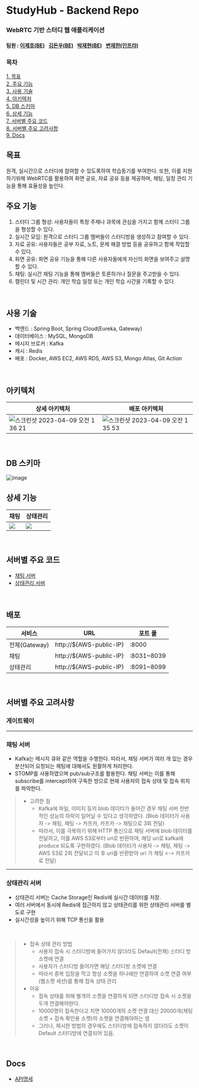 # StudyHub - Backend Repo 
### WebRTC 기반 스터디 웹 애플리케이션
#### 팀원 : [이제호(BE)](https://github.com/jhl8109)&ensp; [김돈우(BE)](https://github.com/kimdonwoo)&ensp; [박재현(BE)](https://github.com/wogusqkr0515)&ensp; [변재한(인프라)](https://github.com/jaehanbyun)

### 목차
[1. 목표](#목표)<br>
[2. 주요 기능](#주요-기능)<br>
[3. 사용 기술](#사용-기술)<br>
[4. 아키텍처](#아키텍처)<br>
[5. DB 스키마](#db-스키마)<br>
[6. 상세 기능](#상세-기능)<br>
[7. 서버별 주요 코드](#서버별-주요-코드)<br>
[8. 서버별 주요 고려사항](#서버별-주요-고려사항)<br>
[9. Docs](#docs)<br>

## 목표
원격, 실시간으로 스터디에 참여할 수 있도록하여 학습동기를 부여한다. 또한, 이를 지원하기위해 WebRTC를 활용하여 화면 공유, 자료 공유 등을 제공하며, 채팅, 일정 관리 기능을 통해 효율성을 높인다.
<br>

## 주요 기능
1. 스터디 그룹 형성: 사용자들이 특정 주제나 과목에 관심을 가지고 함께 스터디 그룹을 형성할 수 있다.
2. 실시간 모임: 원격으로 스터디 그룹 멤버들이 스터디방을 생성하고 참여할 수 있다.
3. 자료 공유: 사용자들은 공부 자료, 노트, 문제 해결 방법 등을 공유하고 함께 작업할 수 있다.
4. 화면 공유: 화면 공유 기능을 통해 다른 사용자들에게 자신의 화면을 보여주고 설명할 수 있다.
5. 채팅: 실시간 채팅 기능을 통해 멤버들은 토론하거나 질문을 주고받을 수 있다.
6. 캘린더 및 시간 관리: 개인 학습 일정 또는 개인 학습 시간을 기록할 수 있다.
<br>

## 사용 기술
- 백엔드 : Spring Boot, Spring Cloud(Eureka, Gateway)
- 데이터베이스 : MySQL, MongoDB
- 메시지 브로커 : Kafka
- 캐시 : Redis
- 배포 : Docker, AWS EC2, AWS RDS, AWS S3, Mongo Atlas, Git Action
<br>

## 아키텍처
|상세 아키텍처|배포 아키텍처|
|---|---|
|<img alt="스크린샷 2023-04-09 오전 1 36 21" src="https://user-images.githubusercontent.com/78259314/230732623-49a5034e-20e2-4d3d-8ca1-0b6f5128feef.png">|<img alt="스크린샷 2023-04-09 오전 1 35 53" src="https://user-images.githubusercontent.com/78259314/230732608-1d69e8c8-2004-4750-8688-2c7278cfb779.png">|
<br>

## DB 스키마
![image](https://user-images.githubusercontent.com/78259314/230767396-092a899d-4bc3-4761-83c0-972e235c9b54.png)
<br>

## 상세 기능
|채팅|상태관리|
|---|---|
|<img src=https://github.com/jaehanbyun/SGS-BE/assets/78259314/76a6324e-62cb-44cc-95e3-8d42310471e3>|<img src=https://github.com/jaehanbyun/SGS-BE/assets/78259314/585aadbb-02c3-492c-8329-551c845b4398>|
<br>

## 서버별 주요 코드
- [채팅 서버](https://github.com/jaehanbyun/SGS-BE/tree/main/chat)
- [상태관리 서버](https://github.com/jaehanbyun/SGS-BE/tree/main/state)
<br>

## 배포
|서비스|URL|포트 풀|
|---|---|---|
|전체(Gateway)|http://${AWS-public-IP}|:8000|
|채팅|http://${AWS-public-IP}|:8031~8039|
|상태관리|http://${AWS-public-IP}|:8091~8099|

<br>

## 서버별 주요 고려사항
### 게이트웨이
---
### 채팅 서버
- Kafka는 메시지 큐와 같은 역할을 수행한다. 따라서, 채팅 서버가 여러 개 있는 경우 분산되어 요청되는 채팅에 대해서도 원활하게 처리한다.
- STOMP를 사용하였으며 pub/sub구조를 활용한다. 채팅 서버는 이를 통해 subscribe를 intercept하여 구독한 방으로 현재 사용자의 접속 상태 및 접속 위치를 파악한다.
> - 고려한 점
>   - Kafka에 파일, 이미지 등의 blob 데이터가 들어간 경우 채팅 서버 전반적인 성능의 하락이 일어날 수 있다고 생각하였다. (Blob 데이터가 사용자 -> 채팅, 채팅 -> 카프카, 카프카 -> 채팅으로 3회 전달)
>   - 따라서, 이를 극복하기 위해 HTTP 통신으로 채팅 서버에 blob 데이터를 전달하고, 이를 AWS S3로부터 uri로 반환하여, 해당 uri로 kafka에 produce 되도록 구현하였다. (Blob 데이터가 사용자 -> 채팅, 채팅 -> AWS S3로 2회 전달되고 이 후 uri를 반환받아 uri 가 채팅 <-> 카프카로 전달)
---
### 상태관리 서버
- 상태관리 서버는 Cache Storage인 Redis에 실시간 데이터를 저장.
- 여러 서버에서 동시에 Redis에 접근하지 않고 상태관리를 위한 상태관리 서버를 별도로 구현
- 실시간성을 높이기 위해 TCP 통신을 활용
<br>

> - 접속 상태 관리 방법
>   - 사용자 접속 시 스터디방에 들어가지 않더라도 Default(전체) 스터디 방 소켓에 연결
>   - 사용자가 스터디방 들어가면 해당 스터디방 소켓에 연결
>   - 따라서 중복 입장을 막고 항상 소켓을 하나에만 연결하여 소켓 연결 여부(웹소켓 세션)를 통해 접속 상태 관리
> - 이유
>   - 접속 상태를 위해 별개의 소켓을 연결하게 되면 스터디방 접속 시 소켓을 두개 연결해야한다.
>   - 10000명이 접속한다고 치면 10000개의 소켓 연결 대신 20000개(채팅 소켓 + 접속 확인용 소켓)의 소켓을 연결해야하는 셈
>   - 그러나, 제시한 방법의 경우에도 스터디방에 접속하지 않더라도 소켓이 Default 스터디방에 연결되어 있음.
  
<br>

## Docs
- [API명세](https://thrilling-detail-a35.notion.site/API-ae7df35b9aaf4c629b1290c9a4f779d0?pvs=4)








